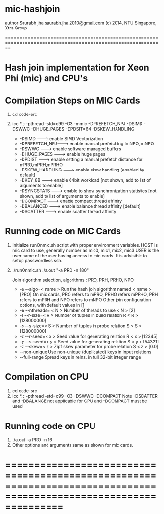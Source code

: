 mic-hashjoin
============


 author  Saurabh jha <saurabh.jha.2010@gmail.com>
 (c) 2014, NTU Singapore, Xtra Group
 
==============================================================================================================

Hash join implementation for Xeon Phi (mic) and CPU's
===============================================================================================================
Compilation Steps on MIC Cards
==============================
1. cd code-src
2. icc *.c -pthread -std=c99 -O3 -mmic -DPREFETCH_NPJ -DSIMD -DSWWC -DHUGE_PAGES -DPDSIT=64 -DSKEW_HANDLING

	* -DSIMD	---> enable SIMD Vectorization
	* -DPREFETCH_NPJ---> enable manual prefetching in NPO, mNPO
	* -DSWWC 	---> enable software managed buffers
	* -DHUGE_PAGES	---> enable huge pages
	* -DPDIST 	---> enable setting a manual prefetch distance for mPRO,mPRH,mPRHO 
	* -DSKEW_HANDLING ---> enable skew handling [enabled by default]
	* -DKEY_8B	---> enable 64bit workload [not shown, add to list of arguments to enable]
	* -DSYNCSTATS	---> enable to show synchronization statistics [not shown, add to list of arguments to enable]
	* -DCOMPACT	---> enable compact thread affinity
	* -DBALANCED	---> enable balance thread affinity [default]
	* -DSCATTER	---> enable scatter thread affinity

Running code on MIC Cards
=========================
1. Initialize runOnmic.sh script with proper environment variables. 
	HOST is mic card to use, generally number as mic0, mic1, mic2, mic3
	USER is the user name of the user having access to mic cards. It is advisible to setup passwordless ssh.
2. ./runOnmic.sh ./a.out "-a PRO -n 180"
	
	Join algorithm selection, algorithms : PRO, PRH, PRHO, NPO
	* -a --algo=&lt; name &gt;    Run the hash join algorithm named &lt; name &gt; [PRO]
	On mic cards, PRO refers to mPRO, PRHO refers mPRHO, PRH refers to mPRH and NPO refers to mNPO
	Other join configuration options, with default values in [] 
	* -n --nthreads= &lt; N &gt;  Number of threads to use &lt; N &gt; [2]
	* -r --r-size=&lt; R &gt;    Number of tuples in build relation R &lt; R &gt; [128000000]
	* -s --s-size=&lt; S &gt;    Number of tuples in probe relation S &lt; S &gt; [128000000]
	* -x --r-seed=&lt; x &gt;    Seed value for generating relation R &lt; x &gt; [12345]
	* -y --s-seed=&lt; y &gt;    Seed value for generating relation S &lt; y &gt; [54321]
	* -z --skew=&lt; z &gt;      Zipf skew parameter for probe relation S &lt; z &gt; [0.0]
	* --non-unique       Use non-unique (duplicated) keys in input relations 
	* --full-range       Spread keys in relns. in full 32-bit integer range

Compilation on CPU
==================
1. cd code-src 
2. icc *.c -pthread -std=c99 -O3 -DSWWC -DCOMPACT
Note -DSCATTER and -DBALANCE not applicable for CPU and -DCOMPACT must be used.

Running code on CPU
===================
1. ./a.out -a PRO -n 16
2. Other options and arguments same as shown for mic cards.


==================================================================================================================
==================================================================================================================



